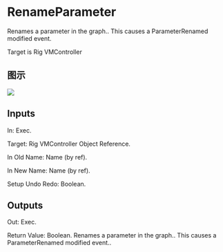 # RenameParameter

Renames a parameter in the graph.. This causes a ParameterRenamed modified event.

Target is Rig VMController

## 图示

![]($-20221218-20432009.png)

## Inputs

In: Exec.

Target: Rig VMController Object Reference.

In Old Name: Name (by ref).

In New Name: Name (by ref).

Setup Undo Redo: Boolean.  

## Outputs

Out: Exec.

Return Value: Boolean. Renames a parameter in the graph.. This causes a ParameterRenamed modified event..

